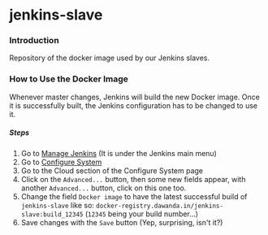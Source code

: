 # jenkins-slave

### Introduction

Repository of the docker image used by our Jenkins slaves.

### How to Use the Docker Image

Whenever master changes, Jenkins will build the new Docker image.
Once it is successfully built, the Jenkins configuration has to be changed to use it.

##### Steps

1. Go to [Manage Jenkins](https://jenkins.dawanda.in/manage) (It is under the Jenkins main menu)
2. Go to [Configure System](https://jenkins.dawanda.in/configure)
3. Go to the Cloud section of the Configure System page 
4. Click on the `Advanced...` button, then some new fields appear, with another `Advanced...` button, click on this one too.
5. Change the field `Docker image` to have the latest successful build of `jenkins-slave` like so: `docker-registry.dawanda.in/jenkins-slave:build_12345` (`12345` being your build number...)
6. Save changes with the `Save` button (Yep, surprising, isn't it?)

